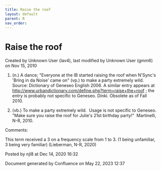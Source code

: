 ```yaml
---
title: Raise the roof
layout: default
parent: R
nav_order:
---
```


# Raise the roof

Created by  Unknown User (lav4), last modified by  Unknown User (gmm6) on Nov 15, 2010

1. (n.) A dance; &quot;Everyone at the IB started raising the roof when N'Sync's 'Bring in da Noise' came on&quot; (vp.) to make a party extremely wild. Source: Dictionary of Geneseo English 2006. A similar entry appears at http://www.urbandictionary.com/define.php?term=raise+the+roof ; the entry is probably not specific to Geneseo. Dinki. Obsolete as of Fall 2010.

2. (vb.) To make a party extremely wild.  Usage is not specific to Geneseo.  &quot;Make sure you raise the roof for Julie's 21st birthday party!&quot;  Martinelli, N-R, 2010.

Comments:

This term received a 3 on a frequency scale from 1 to 3. (1 being unfamiliar, 3 being very familiar) (Lieberman, N-R, 2020) 

Posted by njl8 at Dec 14, 2020 16:32

Document generated by Confluence on May 22, 2023 12:37


